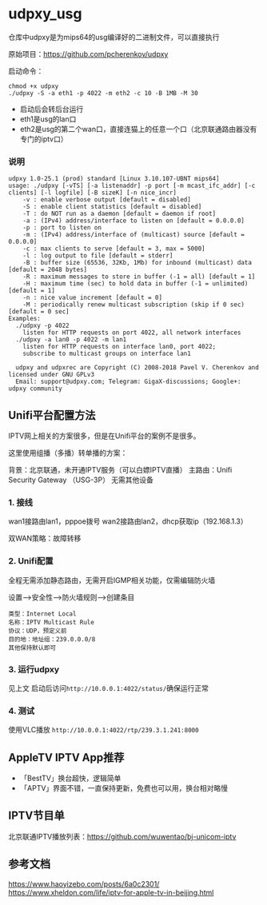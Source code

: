 # udpxy_usg

仓库中udpxy是为mips64的usg编译好的二进制文件，可以直接执行

原始项目：https://github.com/pcherenkov/udpxy


启动命令：
```
chmod +x udpxy
./udpxy -S -a eth1 -p 4022 -m eth2 -c 10 -B 1MB -M 30
```
* 启动后会转后台运行
* eth1是usg的lan口
* eth2是usg的第二个wan口，直接连猫上的任意一个口（北京联通路由器没有专门的iptv口）


### 说明
```
udpxy 1.0-25.1 (prod) standard [Linux 3.10.107-UBNT mips64]
usage: ./udpxy [-vTS] [-a listenaddr] -p port [-m mcast_ifc_addr] [-c clients] [-l logfile] [-B sizeK] [-n nice_incr]
	-v : enable verbose output [default = disabled]
	-S : enable client statistics [default = disabled]
	-T : do NOT run as a daemon [default = daemon if root]
	-a : (IPv4) address/interface to listen on [default = 0.0.0.0]
	-p : port to listen on
	-m : (IPv4) address/interface of (multicast) source [default = 0.0.0.0]
	-c : max clients to serve [default = 3, max = 5000]
	-l : log output to file [default = stderr]
	-B : buffer size (65536, 32Kb, 1Mb) for inbound (multicast) data [default = 2048 bytes]
	-R : maximum messages to store in buffer (-1 = all) [default = 1]
	-H : maximum time (sec) to hold data in buffer (-1 = unlimited) [default = 1]
	-n : nice value increment [default = 0]
	-M : periodically renew multicast subscription (skip if 0 sec) [default = 0 sec]
Examples:
  ./udpxy -p 4022
	listen for HTTP requests on port 4022, all network interfaces
  ./udpxy -a lan0 -p 4022 -m lan1
	listen for HTTP requests on interface lan0, port 4022;
	subscribe to multicast groups on interface lan1

  udpxy and udpxrec are Copyright (C) 2008-2018 Pavel V. Cherenkov and licensed under GNU GPLv3
  Email: support@udpxy.com; Telegram: GigaX-discussions; Google+: udpxy community
```

## Unifi平台配置方法

IPTV网上相关的方案很多，但是在Unifi平台的案例不是很多。

这里使用组播（多播）转单播的方案：

背景：北京联通，未开通IPTV服务（可以白嫖IPTV直播）
主路由：Unifi Security Gateway （USG-3P）
无需其他设备

### 1. 接线
wan1接路由lan1，pppoe拨号
wan2接路由lan2，dhcp获取ip（192.168.1.3）

双WAN策略：故障转移

### 2. Unifi配置
全程无需添加静态路由，无需开启IGMP相关功能，仅需编辑防火墙

设置-->安全性-->防火墙规则-->创建条目
```
类型：Internet Local
名称：IPTV Multicast Rule
协议：UDP，预定义前
目的地：地址组：239.0.0.0/8
其他保持默认即可
```

### 3. 运行udpxy
见上文
启动后访问`http://10.0.0.1:4022/status/`确保运行正常

### 4. 测试
使用VLC播放
`http://10.0.0.1:4022/rtp/239.3.1.241:8000`

## AppleTV IPTV App推荐
* 「BestTV」换台超快，逻辑简单
* 「APTV」界面不错，一直保持更新，免费也可以用，换台相对略慢

## IPTV节目单
北京联通IPTV播放列表：https://github.com/wuwentao/bj-unicom-iptv

## 参考文档
https://www.haoyizebo.com/posts/6a0c2301/
https://www.xheldon.com/life/iptv-for-apple-tv-in-beijing.html